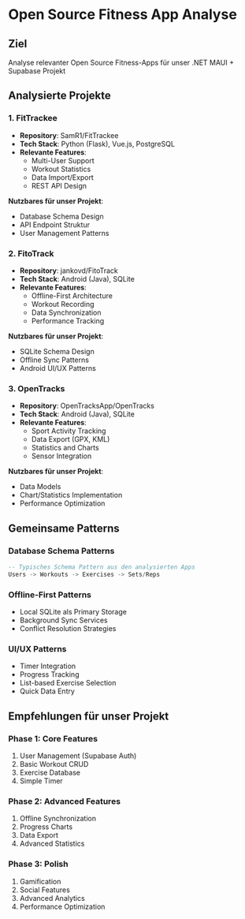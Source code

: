 # Open Source Fitness App Analyse

## Ziel
Analyse relevanter Open Source Fitness-Apps für unser .NET MAUI + Supabase Projekt

## Analysierte Projekte

### 1. FitTrackee
- **Repository**: SamR1/FitTrackee
- **Tech Stack**: Python (Flask), Vue.js, PostgreSQL
- **Relevante Features**:
  - Multi-User Support
  - Workout Statistics
  - Data Import/Export
  - REST API Design

**Nutzbares für unser Projekt**:
- Database Schema Design
- API Endpoint Struktur
- User Management Patterns

### 2. FitoTrack
- **Repository**: jankovd/FitoTrack  
- **Tech Stack**: Android (Java), SQLite
- **Relevante Features**:
  - Offline-First Architecture
  - Workout Recording
  - Data Synchronization
  - Performance Tracking

**Nutzbares für unser Projekt**:
- SQLite Schema Design
- Offline Sync Patterns
- Android UI/UX Patterns

### 3. OpenTracks
- **Repository**: OpenTracksApp/OpenTracks
- **Tech Stack**: Android (Java), SQLite
- **Relevante Features**:
  - Sport Activity Tracking
  - Data Export (GPX, KML)
  - Statistics and Charts
  - Sensor Integration

**Nutzbares für unser Projekt**:
- Data Models
- Chart/Statistics Implementation
- Performance Optimization

## Gemeinsame Patterns

### Database Schema Patterns
```sql
-- Typisches Schema Pattern aus den analysierten Apps
Users -> Workouts -> Exercises -> Sets/Reps
```

### Offline-First Patterns
- Local SQLite als Primary Storage
- Background Sync Services
- Conflict Resolution Strategies

### UI/UX Patterns
- Timer Integration
- Progress Tracking
- List-based Exercise Selection
- Quick Data Entry

## Empfehlungen für unser Projekt

### Phase 1: Core Features
1. User Management (Supabase Auth)
2. Basic Workout CRUD
3. Exercise Database
4. Simple Timer

### Phase 2: Advanced Features
1. Offline Synchronization
2. Progress Charts
3. Data Export
4. Advanced Statistics

### Phase 3: Polish
1. Gamification
2. Social Features
3. Advanced Analytics
4. Performance Optimization